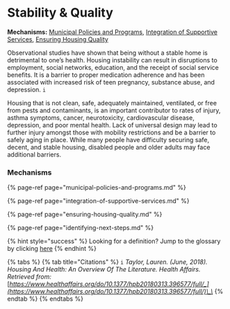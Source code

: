 # Stability & Quality

**Mechanisms:** [Municipal Policies and Programs](municipal-policies-and-programs.md), [Integration of Supportive Services](integration-of-supportive-services.md), [Ensuring Housing Quality ](ensuring-housing-quality.md)

Observational studies have shown that being without a stable home is detrimental to one’s health. Housing instability can result in disruptions to employment, social networks, education, and the receipt of social service benefits. It is a barrier to proper medication adherence and has been associated with increased risk of teen pregnancy, substance abuse, and depression. `i`

Housing that is not clean, safe, adequately maintained, ventilated, or free from pests and contaminants, is an important contributor to rates of injury, asthma symptoms, cancer, neurotoxicity, cardiovascular disease, depression, and poor mental health. Lack of universal design may lead to further injury amongst those with mobility restrictions and be a barrier to safely aging in place. While many people have difficulty securing safe, decent, and stable housing, disabled people and older adults may face additional barriers.

### Mechanisms

{% page-ref page="municipal-policies-and-programs.md" %}

{% page-ref page="integration-of-supportive-services.md" %}

{% page-ref page="ensuring-housing-quality.md" %}

{% page-ref page="identifying-next-steps.md" %}

{% hint style="success" %}
Looking for a definition? Jump to the glossary by clicking [here](../../glossary-1/glossary.md)
{% endhint %}

{% tabs %}
{% tab title="Citations" %}
`i` _Taylor, Lauren. \(June, 2018\). Housing And Health: An Overview Of The Literature. Health Affairs. Retrieved from:_ [_https://www.healthaffairs.org/do/10.1377/hpb20180313.396577/full/_](https://www.healthaffairs.org/do/10.1377/hpb20180313.396577/full/)\_\_
{% endtab %}
{% endtabs %}

